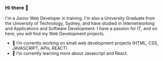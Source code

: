 ### Hi there 👋

I'm a Junior Web Developer in training. I'm also a University Graduate from the University of Technology, Sydney, and have studied in Internetworking and Applications and Software Development. I have a passion for IT, and on here, you will find my Web Development projects. 

- 🔭 I’m currently working on small web development projects (HTML, CSS, JAVASCRIPT, APIs, REACT)
- 🌱 I’m currently learning more about Javascript and React. 

<!--
**andresamarilis/andresamarilis** is a ✨ _special_ ✨ repository because its `README.md` (this file) appears on your GitHub profile.

Here are some ideas to get you started:

- 🔭 I’m currently working on ...
- 🌱 I’m currently learning ...
- 👯 I’m looking to collaborate on ...
- 🤔 I’m looking for help with ...
- 💬 Ask me about ...
- 📫 How to reach me: ...
- 😄 Pronouns: ...
- ⚡ Fun fact: ...
-->
